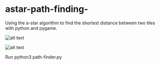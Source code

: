 # astar-path-finding-
Using the a-star algorithm to find the shortest distance between two tiles with python and pygame.

![alt text](https://github.com/aljf/astar-path-finding-/select_box_screen_shot.png?raw=True)

![alt text](https://github.com/aljf/astar-path-finding-/grid_screen_shot.png?raw=True)

Run   python3 path-finder.py 

